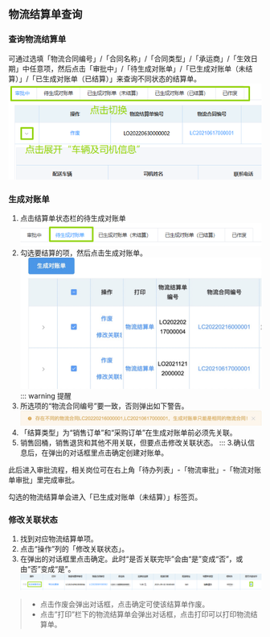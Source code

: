 ## 物流结算单查询
### 查询物流结算单
可通过选填「物流合同编号」/「合同名称」/「合同类型」/「承运商」/「生效日期」中任意项，然后点击「审批中」/「待生成对账单」/「已生成对账单（未结算）」/「已生成对账单（已结算）」来查询不同状态的结算单。  
![图片](../../.vuepress/public/images/logistics/logistics5.png)  
### 生成对账单
1. 点击结算单状态栏的<kbd>待生成对账单</kbd>
![图片](../../.vuepress/public/images/logistics/logistics7.png)  
2. 勾选要结算的项，然后点击<kbd>生成对账单</kbd>。  
![图片](../../.vuepress/public/images/logistics/wljsdcx2.jpg)  
::: warning 提醒
1. 所选项的“物流合同编号”要一致，否则弹出如下警告。  
![图片](../../.vuepress/public/images/logistics/wljsdcx3.jpg)  
2. 「结算类型」为“销售订单”和“采购订单”在生成对账单前必须先关联。
3. 销售回桶，销售退货和其他不用关联，但要点击<kbd>修改关联状态</kbd>。
:::
3.确认信息后，在弹出的对话框里点击<kbd>确定创建对账单</kbd>。  

此后进入审批流程，相关岗位可在右上角「待办列表」-「物流审批」-「物流对账单审批」里完成审批。  
<ShowImg src="../../.vuepress/public/images/process/wl-wldzdsp.png" text="“物流对账单审批”的审批流程图"/>  

勾选的物流结算单会进入「已生成对账单（未结算）」标签页。  

<!-- 进入<u>物流发票录入</u>，<u>承运商应付账款</u>等页面付账款后，项目最后进入「已生成对账单（已结算）」标签页。   -->
### 修改关联状态
1. 找到对应物流结算单项。  
2. 点击“操作”列的「修改关联状态」。  
3. 在弹出的对话框里点击<kbd>确定</kbd>。此时“是否关联完毕”会由“是”变成“否”，或由“否”变成“是”。  
![图片](../../.vuepress/public/images/logistics/logistics6.png)  
>+ 点击<kbd>作废</kbd>会弹出对话框，点击<kbd>确定</kbd>可使该结算单作废。 
>+ 点击”打印”栏下的<kbd>物流结算单</kbd>会弹出对话框，点击<kbd>打印</kbd>可以打印物流结算单。